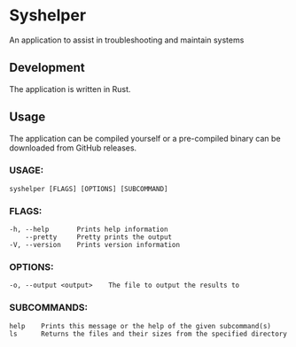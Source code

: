 # Syshelper
An application to assist in troubleshooting and maintain systems

## Development
The application is written in Rust.

## Usage
The application can be compiled yourself or a pre-compiled binary can be downloaded from GitHub releases.

### USAGE:
    syshelper [FLAGS] [OPTIONS] [SUBCOMMAND]

### FLAGS:
    -h, --help       Prints help information
        --pretty     Pretty prints the output
    -V, --version    Prints version information

### OPTIONS:
    -o, --output <output>    The file to output the results to

### SUBCOMMANDS:
    help    Prints this message or the help of the given subcommand(s)
    ls      Returns the files and their sizes from the specified directory